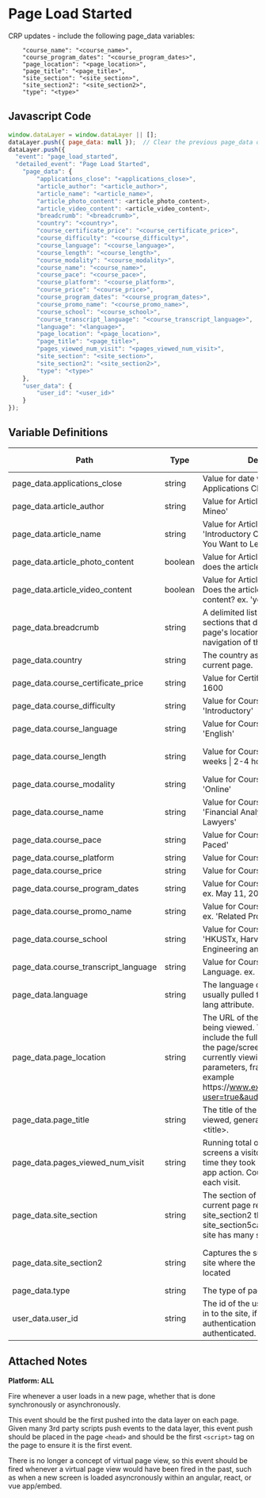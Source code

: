 # Page Load Started

CRP updates - include the following page_data variables:

        "course_name": "<course_name>",
        "course_program_dates": "<course_program_dates>",
        "page_location": "<page_location>",
        "page_title": "<page_title>",
        "site_section": "<site_section>",
        "site_section2": "<site_section2>",
        "type": "<type>"

### 

## Javascript Code
```js
window.dataLayer = window.dataLayer || [];
dataLayer.push({ page_data: null });  // Clear the previous page_data object.
dataLayer.push({
  "event": "page_load_started",
  "detailed_event": "Page Load Started",
    "page_data": {
        "applications_close": "<applications_close>",
        "article_author": "<article_author>",
        "article_name": "<article_name>",
        "article_photo_content": <article_photo_content>,
        "article_video_content": <article_video_content>,
        "breadcrumb": "<breadcrumb>",
        "country": "<country>",
        "course_certificate_price": "<course_certificate_price>",
        "course_difficulty": "<course_difficulty>",
        "course_language": "<course_language>",
        "course_length": "<course_length>",
        "course_modality": "<course_modality>",
        "course_name": "<course_name>",
        "course_pace": "<course_pace>",
        "course_platform": "<course_platform>",
        "course_price": "<course_price>",
        "course_program_dates": "<course_program_dates>",
        "course_promo_name": "<course_promo_name>",
        "course_school": "<course_school>",
        "course_transcript_language": "<course_transcript_language>",
        "language": "<language>",
        "page_location": "<page_location>",
        "page_title": "<page_title>",
        "pages_viewed_num_visit": "<pages_viewed_num_visit>",
        "site_section": "<site_section>",
        "site_section2": "<site_section2>",
        "type": "<type>"
    },
    "user_data": {
        "user_id": "<user_id>"
    }
});
```

## Variable Definitions

|Path|Type|Description|Example|Pattern|Min Length|Max Length|Minimum|Maximum|Multiple Of|
| --- | --- | --- | --- | --- | --- | --- | --- | --- | --- |
|page_data.applications_close|string|Value for date when the Applications Close for a course.|Jul 10, 2023|||||||
|page_data.article_author|string|Value for Article Author. ex. 'Liz Mineo'|Liz Mineo, John Smith,  Aswita Tan-McGrory, Harvard Online|||||||
|page_data.article_name|string|Value for Article Name. ex 'Introductory Courses for Anything You Want to Learn in 2023'|Introductory Courses for Anything You Want to Learn in 2023|||||||
|page_data.article_photo_content|boolean|Value for Article Photo Content; does the article contain an images?|yes, no|||||||
|page_data.article_video_content|boolean|Value for Article Video Content. Does the article contain any video content? ex. 'yes'|yes, no|||||||
|page_data.breadcrumb|string|A delimited list of hierarchical sections that describe the current page's location within the navigation of the site.|Home&gt;Women&gt;Tops&gt;Sweaters, Mens - Tops - Sweaters - Supmina, Wool, Rayon, Checkout &gt; Order Thank You|||||||
|page_data.country|string|The country associated with the current page.|US, CA, FR, UK|||||||
|page_data.course_certificate_price|string|Value for Certificate Price - ex. 1600|1600, 950, 0, 25.00|||||||
|page_data.course_difficulty|string|Value for Course Difficulty. ex. 'Introductory'|introductory, intermediate|||||||
|page_data.course_language|string|Value for Course Language. ex. 'English'|english|||||||
|page_data.course_length|string|Value for Course Length. ex. '8 weeks \| 2-4 hours a week'|8 weeks \| 2-4 hours a week, 4 weeks 1-2 hours a week, 5 weeks long|||||||
|page_data.course_modality|string|Value for Course Modality - ex. 'Online'|on\_campus, online, online\_hybrid, flex, ...|||||||
|page_data.course_name|string|Value for Course Name. ex 'Financial Analysis and Valuation for Lawyers'|Financial Analysis and Valuation for Lawyers, Data Privacy and Technology|||||||
|page_data.course_pace|string|Value for Course Pace. ex. 'Self-Paced'|self-paced, instructor|||||||
|page_data.course_platform|string|Value for Course Platform. ex. edX'|hbs, edx, ...|||||||
|page_data.course_price|string|Value for Course Price. ex. '1600'|1600, 945, 125.00|||||||
|page_data.course_program_dates|string|Value for Course Program Dates. ex. May 11, 2022 – May 10, 2023|May 11, 2022 – May 10, 2023|||||||
|page_data.course_promo_name|string|Value for Course Promotion Name. ex. 'Related Products'|Related Products|||||||
|page_data.course_school|string|Value for Course School. ex. 'HKUSTx, Harvard School of Engineering and Applied Sciences'|HKUSTx, HarvardX, CaltechX, Harvard School of Engineering and Applied Sciences|||||||
|page_data.course_transcript_language|string|Value for Course Transcript Language. ex. 'English'|english|||||||
|page_data.language|string|The language of the current page, usually pulled from the &lt;html&gt; tag lang attribute.|en-us, en-gb, ch-cn, fr-ca, fr-fr|||||||
|page_data.page_location|string|The URL of the page currently being viewed. This value will include the full, unaltered URL of the page\/screen the user is currently viewing, including query parameters, fragments, etc., for example https:\/\/www.example.com\/home?user=true&audience=test\#aboutus.|https:\/\/www.example.com\/home?user=true&audience=test\#aboutus|||||||
|page_data.page_title|string|The title of the page currently being viewed, generally available in &lt;title&gt;.|Data Science Principles \| Harvard Online Course, 18th-Century Opera: Handel & Mozart|||||||
|page_data.pages_viewed_num_visit|string|Running total of how many pages or screens a visitor had viewed at the time they took a website or mobile app action. Count re-starts with each visit.||||||||
|page_data.site_section|string|The section of the site that the current page resides in. site\_section2 through site\_section5can also be used if the site has many sections.|series, blog, news, make-a-course|||||||
|page_data.site_section2|string|Captures the sub-section of the site where the page being viewed is located|series &gt; harvard-on-digital, series &gt; leadership, course &gt; data-privacy-technology, course &gt; digital-health|||||||
|page_data.type|string|The type of page currently viewed.|home, pdp, article|||||||
|user_data.user_id|string|The id of the user currently logged in to the site, if the site offers authentication and the user is authenticated.|123456, abc123|||||||

## Attached Notes

<p dir="auto"><span style="font-weight: 400;"><strong>Platform: ALL</strong></span></p>
<p dir="auto">Fire whenever a user loads in a new page, whether that is done synchronously or asynchronously.</p>
<p dir="auto">This event should be the first pushed into the data layer on each page. Given many 3rd party scripts push events to the data layer, this event push should be placed in the page&nbsp;<code>&lt;head&gt;</code>&nbsp;and should be the first&nbsp;<code>&lt;script&gt;</code>&nbsp;tag on the page to ensure it is the first event.</p>
<p dir="auto">There is no longer a concept of virtual page view, so this event should be fired whenever a virtual page view would have been fired in the past, such as when a new screen is loaded asyncronously within an angular, react, or vue app/embed.</p>
